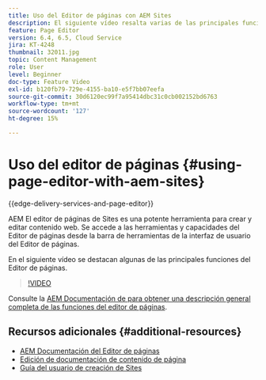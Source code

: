 ```yaml
---
title: Uso del Editor de páginas con AEM Sites
description: El siguiente vídeo resalta varias de las principales funciones del editor de sitios de IU táctiles en Adobe Experience Manager.
feature: Page Editor
version: 6.4, 6.5, Cloud Service
jira: KT-4248
thumbnail: 32011.jpg
topic: Content Management
role: User
level: Beginner
doc-type: Feature Video
exl-id: b120fb79-729e-4155-ba10-e5f7bb07eefa
source-git-commit: 30d6120ec99f7a95414dbc31c0cb002152bd6763
workflow-type: tm+mt
source-wordcount: '127'
ht-degree: 15%

---
```


# Uso del editor de páginas {#using-page-editor-with-aem-sites}

{{edge-delivery-services-and-page-editor}}

AEM El editor de páginas de Sites es una potente herramienta para crear y editar contenido web. Se accede a las herramientas y capacidades del Editor de páginas desde la barra de herramientas de la interfaz de usuario del Editor de páginas.

En el siguiente vídeo se destacan algunas de las principales funciones del Editor de páginas.

>[!VIDEO](https://video.tv.adobe.com/v/32011?quality=12&learn=on)


Consulte la [AEM Documentación de para obtener una descripción general completa de las funciones del editor de páginas](https://experienceleague.adobe.com/docs/experience-manager-cloud-service/content/sites/authoring/fundamentals/editing-content.html?lang=es).

## Recursos adicionales {#additional-resources}

* [AEM Documentación del Editor de páginas](https://experienceleague.adobe.com/docs/experience-manager-cloud-service/content/sites/authoring/fundamentals/editing-content.html?lang=es)
* [Edición de documentación de contenido de página](https://experienceleague.adobe.com/docs/experience-manager-65/authoring/authoring/editing-content.html)
* [Guía del usuario de creación de Sites](https://experienceleague.adobe.com/docs/experience-manager-65/authoring/home.html)
